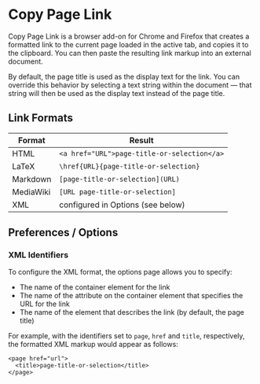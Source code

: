 # Copy Page Link

Copy Page Link is a browser add-on for Chrome and Firefox that creates a
formatted link to the current page loaded in the active tab, and copies it
to the clipboard. You can then paste the resulting link markup into an
external document.

By default, the page title is used as the display text for the link. You can
override this behavior by selecting a text string within the document — that
string will then be used as the display text instead of the page title.

## Link Formats

| Format    | Result                                      |
| --------- | ------------------------------------------- |
| HTML      | `<a href="URL">page-title-or-selection</a>` |
| LaTeX     | `\href{URL}{page-title-or-selection}`       |
| Markdown  | `[page-title-or-selection](URL)`            |
| MediaWiki | `[URL page-title-or-selection]`             |
| XML       | configured in Options (see below)           |

## Preferences / Options

### XML Identifiers

To configure the XML format, the options page allows you to specify:

* The name of the container element for the link
* The name of the attribute on the container element that specifies the URL
  for the link
* The name of the element that describes the link (by default, the page title)

For example, with the identifiers set to `page`, `href` and `title`,
respectively, the formatted XML markup would appear as follows:

    <page href="url">
      <title>page-title-or-selection</title>
    </page>

